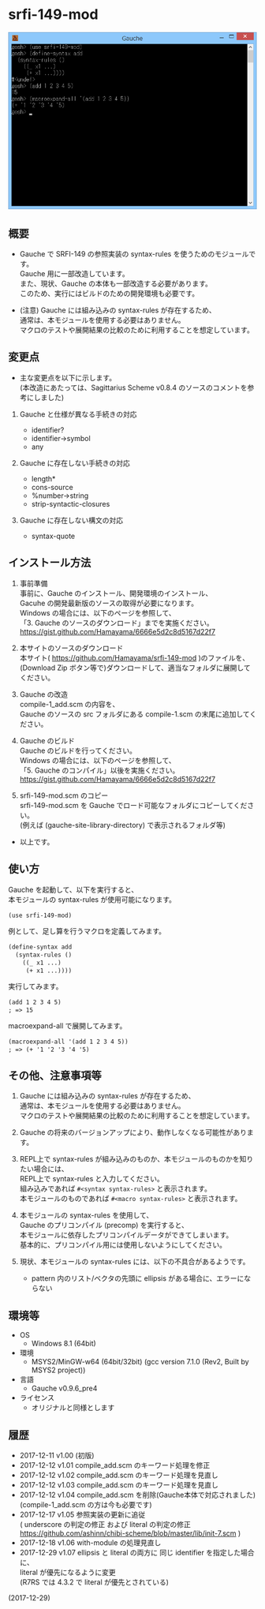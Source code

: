 # srfi-149-mod

![image](image.png)

## 概要
- Gauche で SRFI-149 の参照実装の syntax-rules を使うためのモジュールです。  
  Gauche 用に一部改造しています。  
  また、現状、Gauche の本体も一部改造する必要があります。  
  このため、実行にはビルドのための開発環境も必要です。

- (注意) Gauche には組み込みの syntax-rules が存在するため、  
  通常は、本モジュールを使用する必要はありません。  
  マクロのテストや展開結果の比較のために利用することを想定しています。


## 変更点
- 主な変更点を以下に示します。  
  (本改造にあたっては、Sagittarius Scheme v0.8.4 のソースのコメントを参考にしました)

1. Gauche と仕様が異なる手続きの対応
   - identifier?
   - identifier->symbol
   - any

2. Gauche に存在しない手続きの対応
   - length*
   - cons-source
   - %number->string
   - strip-syntactic-closures

3. Gauche に存在しない構文の対応
   - syntax-quote


## インストール方法
1. 事前準備  
   事前に、Gauche のインストール、開発環境のインストール、  
   Gacuhe の開発最新版のソースの取得が必要になります。  
   Windows の場合には、以下のページを参照して、  
   「3. Gauche のソースのダウンロード」までを実施ください。  
   https://gist.github.com/Hamayama/6666e5d2c8d5167d22f7

2. 本サイトのソースのダウンロード  
   本サイト( https://github.com/Hamayama/srfi-149-mod )のファイルを、  
   (Download Zip ボタン等で)ダウンロードして、適当なフォルダに展開してください。

3. Gauche の改造  
   compile-1_add.scm の内容を、  
   Gauche のソースの src フォルダにある compile-1.scm の末尾に追加してください。

4. Gauche のビルド  
   Gauche のビルドを行ってください。  
   Windows の場合には、以下のページを参照して、  
   「5. Gauche のコンパイル」以後を実施ください。  
   https://gist.github.com/Hamayama/6666e5d2c8d5167d22f7

5. srfi-149-mod.scm のコピー  
   srfi-149-mod.scm を Gauche でロード可能なフォルダにコピーしてください。  
   (例えば (gauche-site-library-directory) で表示されるフォルダ等)

- 以上です。


## 使い方
Gauche を起動して、以下を実行すると、  
本モジュールの syntax-rules が使用可能になります。
```
(use srfi-149-mod)
```
例として、足し算を行うマクロを定義してみます。
```
(define-syntax add
  (syntax-rules ()
    ((_ x1 ...)
     (+ x1 ...))))
```
実行してみます。
```
(add 1 2 3 4 5)
; => 15
```
macroexpand-all で展開してみます。
```
(macroexpand-all '(add 1 2 3 4 5))
; => (+ '1 '2 '3 '4 '5)
```


## その他、注意事項等
1. Gauche には組み込みの syntax-rules が存在するため、  
   通常は、本モジュールを使用する必要はありません。  
   マクロのテストや展開結果の比較のために利用することを想定しています。

2. Gauche の将来のバージョンアップにより、動作しなくなる可能性があります。

3. REPL上で syntax-rules が組み込みのものか、本モジュールのものかを知りたい場合には、  
   REPL上で syntax-rules と入力してください。  
   組み込みであれば `#<syntax syntax-rules>` と表示されます。  
   本モジュールのものであれば `#<macro syntax-rules>` と表示されます。

4. 本モジュールの syntax-rules を使用して、  
   Gauche のプリコンパイル (precomp) を実行すると、  
   本モジュールに依存したプリコンパイルデータができてしまいます。  
   基本的に、プリコンパイル用には使用しないようにしてください。

5. 現状、本モジュールの syntax-rules には、以下の不具合があるようです。
   - pattern 内のリスト/ベクタの先頭に ellipsis がある場合に、エラーにならない


## 環境等
- OS
  - Windows 8.1 (64bit)
- 環境
  - MSYS2/MinGW-w64 (64bit/32bit) (gcc version 7.1.0 (Rev2, Built by MSYS2 project))
- 言語
  - Gauche v0.9.6_pre4
- ライセンス
  - オリジナルと同様とします

## 履歴
- 2017-12-11  v1.00 (初版)
- 2017-12-12  v1.01 compile_add.scm のキーワード処理を修正
- 2017-12-12  v1.02 compile_add.scm のキーワード処理を見直し
- 2017-12-12  v1.03 compile_add.scm のキーワード処理を見直し
- 2017-12-12  v1.04 compile_add.scm を削除(Gauche本体で対応されました)  
  (compile-1_add.scm の方は今も必要です)
- 2017-12-17  v1.05 参照実装の更新に追従  
  ( underscore の判定の修正 および literal の判定の修正  
  https://github.com/ashinn/chibi-scheme/blob/master/lib/init-7.scm )
- 2017-12-18  v1.06 with-module の処理見直し
- 2017-12-29  v1.07 ellipsis と literal の両方に 同じ identifier を指定した場合に、  
  literal が優先になるように変更  
  (R7RS では 4.3.2 で literal が優先とされている)


(2017-12-29)
